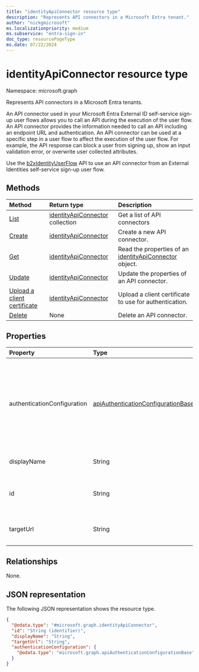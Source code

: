 ```yaml
---
title: "identityApiConnector resource type"
description: "Represents API connectors in a Microsoft Entra tenant."
author: "nickgmicrosoft"
ms.localizationpriority: medium
ms.subservice: "entra-sign-in"
doc_type: resourcePageType
ms.date: 07/22/2024
---
```


# identityApiConnector resource type

Namespace: microsoft.graph

Represents API connectors in a Microsoft Entra tenants.

An API connector used in your Microsoft Entra External ID self-service sign-up user flows allows you to call an API during the execution of the user flow. An API connector provides the information needed to call an API including an endpoint URL and authentication. An API connector can be used at a specific step in a user flow to affect the execution of the user flow. For example, the API response can block a user from signing up, show an input validation error, or overwrite user collected attributes.

Use the [b2xIdentityUserFlow](b2xidentityuserflow.md) API to use an API connector from an External Identities self-service sign-up user flow.

## Methods

|Method|Return type|Description|
|:---|:---|:---|
|[List](../api/identityapiconnector-list.md)|[identityApiConnector](../resources/identityapiconnector.md) collection| Get a list of API connectors|
|[Create](../api/identityapiconnector-create.md)|[identityApiConnector](identityapiconnector.md)|Create a new API connector. |
|[Get](../api/identityapiconnector-get.md)|[identityApiConnector](identityapiconnector.md)|Read the properties of an [identityApiConnector](../resources/identityapiconnector.md) object.|
|[Update](../api/identityapiconnector-update.md)|[identityApiConnector](identityapiconnector.md)|Update the properties of an API connector.|
|[Upload a client certificate](../api/identityapiconnector-uploadclientcertificate.md)|[identityApiConnector](identityapiconnector.md)|Upload a client certificate to use for authentication.|
|[Delete](../api/identityapiconnector-delete.md)|None|Delete an API connector.|

## Properties

|Property|Type|Description|
|:---|:---|:---|
|authenticationConfiguration|[apiAuthenticationConfigurationBase](../resources/apiauthenticationconfigurationbase.md)|The object which describes the authentication configuration details for calling the API. Basic and PKCS 12 client certificate are supported.|
|displayName|String| The name of the API connector. |
|id|String|The randomly generated identifier of the API connector. |
|targetUrl|String| The URL of the API endpoint to call. |

## Relationships

None.

## JSON representation

The following JSON representation shows the resource type.
<!-- {
  "blockType": "resource",
  "keyProperty": "id",
  "@odata.type": "microsoft.graph.identityApiConnector",
  "openType": false
}
-->

``` json
{
  "@odata.type": "#microsoft.graph.identityApiConnector",
  "id": "String (identifier)",
  "displayName": "String",
  "targetUrl": "String",
  "authenticationConfiguration": {
    "@odata.type": "microsoft.graph.apiAuthenticationConfigurationBase"
  }
}
```
